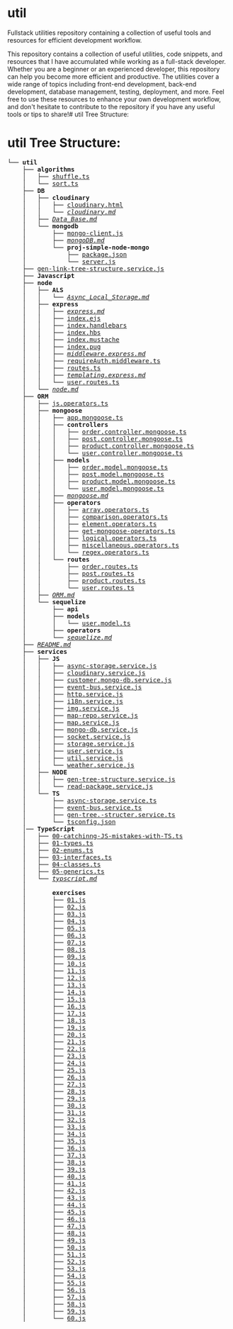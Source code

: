 # util
Fullstack utilities repository containing a collection of useful tools and resources for efficient development workflow.

This repository contains a collection of useful utilities, code snippets, and resources that I have accumulated while working as a full-stack developer. Whether you are a beginner or an experienced developer, this repository can help you become more efficient and productive. The utilities cover a wide range of topics including front-end development, back-end development, database management, testing, deployment, and more. Feel free to use these resources to enhance your own development workflow, and don't hesitate to contribute to the repository if you have any useful tools or tips to share!# util Tree Structure:
# util Tree Structure:

<pre>
└── <strong>util</strong>
    ├── <strong>algorithms</strong>
    │   ├── <a href="https://github.com/OzZaken/util/blob/main/algorithms\shuffle.ts" target="_blank">shuffle.ts</a>
    │   └── <a href="https://github.com/OzZaken/util/blob/main/algorithms\sort.ts" target="_blank">sort.ts</a>
    ├── <strong>DB</strong>
    │   ├── <strong>cloudinary</strong>
    │   │   ├── <a href="https://github.com/OzZaken/util/blob/main/DB\cloudinary\cloudinary.html" target="_blank">cloudinary.html</a>
    │   │   └── <a href="https://github.com/OzZaken/util/blob/main/DB\cloudinary\cloudinary.md" target="_blank"><em>cloudinary.md</em></a>
    │   ├── <a href="https://github.com/OzZaken/util/blob/main/DB\Data_Base.md" target="_blank"><em>Data_Base.md</em></a>
    │   └── <strong>mongodb</strong>
    │       ├── <a href="https://github.com/OzZaken/util/blob/main/DB\mongodb\mongo-client.js" target="_blank">mongo-client.js</a>
    │       ├── <a href="https://github.com/OzZaken/util/blob/main/DB\mongodb\mongoDB.md" target="_blank"><em>mongoDB.md</em></a>
    │       └── <strong>proj-simple-node-mongo</strong>
    │           ├── <a href="https://github.com/OzZaken/util/blob/main/DB\mongodb\proj-simple-node-mongo\package.json" target="_blank">package.json</a>
    │           └── <a href="https://github.com/OzZaken/util/blob/main/DB\mongodb\proj-simple-node-mongo\server.js" target="_blank">server.js</a>
    ├── <a href="https://github.com/OzZaken/util/blob/main/gen-link-tree-structure.service.js" target="_blank">gen-link-tree-structure.service.js</a>
    ├── <strong>Javascript</strong>
    ├── <strong>node</strong>
    │   ├── <strong>ALS</strong>
    │   │   └── <a href="https://github.com/OzZaken/util/blob/main/node\ALS\Async_Local_Storage.md" target="_blank"><em>Async_Local_Storage.md</em></a>
    │   ├── <strong>express</strong>
    │   │   ├── <a href="https://github.com/OzZaken/util/blob/main/node\express\express.md" target="_blank"><em>express.md</em></a>
    │   │   ├── <a href="https://github.com/OzZaken/util/blob/main/node\express\index.ejs" target="_blank">index.ejs</a>
    │   │   ├── <a href="https://github.com/OzZaken/util/blob/main/node\express\index.handlebars" target="_blank">index.handlebars</a>
    │   │   ├── <a href="https://github.com/OzZaken/util/blob/main/node\express\index.hbs" target="_blank">index.hbs</a>
    │   │   ├── <a href="https://github.com/OzZaken/util/blob/main/node\express\index.mustache" target="_blank">index.mustache</a>
    │   │   ├── <a href="https://github.com/OzZaken/util/blob/main/node\express\index.pug" target="_blank">index.pug</a>
    │   │   ├── <a href="https://github.com/OzZaken/util/blob/main/node\express\middleware.express.md" target="_blank"><em>middleware.express.md</em></a>
    │   │   ├── <a href="https://github.com/OzZaken/util/blob/main/node\express\requireAuth.middleware.ts" target="_blank">requireAuth.middleware.ts</a>
    │   │   ├── <a href="https://github.com/OzZaken/util/blob/main/node\express\routes.ts" target="_blank">routes.ts</a>
    │   │   ├── <a href="https://github.com/OzZaken/util/blob/main/node\express\templating.express.md" target="_blank"><em>templating.express.md</em></a>
    │   │   └── <a href="https://github.com/OzZaken/util/blob/main/node\express\user.routes.ts" target="_blank">user.routes.ts</a>
    │   └── <a href="https://github.com/OzZaken/util/blob/main/node\node.md" target="_blank"><em>node.md</em></a>
    ├── <strong>ORM</strong>
    │   ├── <a href="https://github.com/OzZaken/util/blob/main/ORM\js.operators.ts" target="_blank">js.operators.ts</a>
    │   ├── <strong>mongoose</strong>
    │   │   ├── <a href="https://github.com/OzZaken/util/blob/main/ORM\mongoose\app.mongoose.ts" target="_blank">app.mongoose.ts</a>
    │   │   ├── <strong>controllers</strong>
    │   │   │   ├── <a href="https://github.com/OzZaken/util/blob/main/ORM\mongoose\controllers\order.controller.mongoose.ts" target="_blank">order.controller.mongoose.ts</a>
    │   │   │   ├── <a href="https://github.com/OzZaken/util/blob/main/ORM\mongoose\controllers\post.controller.mongoose.ts" target="_blank">post.controller.mongoose.ts</a>
    │   │   │   ├── <a href="https://github.com/OzZaken/util/blob/main/ORM\mongoose\controllers\product.controller.mongoose.ts" target="_blank">product.controller.mongoose.ts</a>
    │   │   │   └── <a href="https://github.com/OzZaken/util/blob/main/ORM\mongoose\controllers\user.controller.mongoose.ts" target="_blank">user.controller.mongoose.ts</a>
    │   │   ├── <strong>models</strong>
    │   │   │   ├── <a href="https://github.com/OzZaken/util/blob/main/ORM\mongoose\models\order.model.mongoose.ts" target="_blank">order.model.mongoose.ts</a>
    │   │   │   ├── <a href="https://github.com/OzZaken/util/blob/main/ORM\mongoose\models\post.model.mongoose.ts" target="_blank">post.model.mongoose.ts</a>
    │   │   │   ├── <a href="https://github.com/OzZaken/util/blob/main/ORM\mongoose\models\product.model.mongoose.ts" target="_blank">product.model.mongoose.ts</a>
    │   │   │   └── <a href="https://github.com/OzZaken/util/blob/main/ORM\mongoose\models\user.model.mongoose.ts" target="_blank">user.model.mongoose.ts</a>
    │   │   ├── <a href="https://github.com/OzZaken/util/blob/main/ORM\mongoose\mongoose.md" target="_blank"><em>mongoose.md</em></a>
    │   │   ├── <strong>operators</strong>
    │   │   │   ├── <a href="https://github.com/OzZaken/util/blob/main/ORM\mongoose\operators\array.operators.ts" target="_blank">array.operators.ts</a>
    │   │   │   ├── <a href="https://github.com/OzZaken/util/blob/main/ORM\mongoose\operators\comparison.operators.ts" target="_blank">comparison.operators.ts</a>
    │   │   │   ├── <a href="https://github.com/OzZaken/util/blob/main/ORM\mongoose\operators\element.operators.ts" target="_blank">element.operators.ts</a>
    │   │   │   ├── <a href="https://github.com/OzZaken/util/blob/main/ORM\mongoose\operators\get-mongoose-operators.ts" target="_blank">get-mongoose-operators.ts</a>
    │   │   │   ├── <a href="https://github.com/OzZaken/util/blob/main/ORM\mongoose\operators\logical.operators.ts" target="_blank">logical.operators.ts</a>
    │   │   │   ├── <a href="https://github.com/OzZaken/util/blob/main/ORM\mongoose\operators\miscellaneous.operators.ts" target="_blank">miscellaneous.operators.ts</a>
    │   │   │   └── <a href="https://github.com/OzZaken/util/blob/main/ORM\mongoose\operators\regex.operators.ts" target="_blank">regex.operators.ts</a>
    │   │   └── <strong>routes</strong>
    │   │       ├── <a href="https://github.com/OzZaken/util/blob/main/ORM\mongoose\routes\order.routes.ts" target="_blank">order.routes.ts</a>
    │   │       ├── <a href="https://github.com/OzZaken/util/blob/main/ORM\mongoose\routes\post.routes.ts" target="_blank">post.routes.ts</a>
    │   │       ├── <a href="https://github.com/OzZaken/util/blob/main/ORM\mongoose\routes\product.routes.ts" target="_blank">product.routes.ts</a>
    │   │       └── <a href="https://github.com/OzZaken/util/blob/main/ORM\mongoose\routes\user.routes.ts" target="_blank">user.routes.ts</a>
    │   ├── <a href="https://github.com/OzZaken/util/blob/main/ORM\ORM.md" target="_blank"><em>ORM.md</em></a>
    │   └── <strong>sequelize</strong>
    │       ├── <strong>api</strong>
    │       ├── <strong>models</strong>
    │       │   └── <a href="https://github.com/OzZaken/util/blob/main/ORM\sequelize\models\user.model.ts" target="_blank">user.model.ts</a>
    │       ├── <strong>operators</strong>
    │       └── <a href="https://github.com/OzZaken/util/blob/main/ORM\sequelize\sequelize.md" target="_blank"><em>sequelize.md</em></a>
    ├── <a href="https://github.com/OzZaken/util/blob/main/README.md" target="_blank"><em>README.md</em></a>
    ├── <strong>services</strong>
    │   ├── <strong>JS</strong>
    │   │   ├── <a href="https://github.com/OzZaken/util/blob/main/services\JS\async-storage.service.js" target="_blank">async-storage.service.js</a>
    │   │   ├── <a href="https://github.com/OzZaken/util/blob/main/services\JS\cloudinary.service.js" target="_blank">cloudinary.service.js</a>
    │   │   ├── <a href="https://github.com/OzZaken/util/blob/main/services\JS\customer.mongo-db.service.js" target="_blank">customer.mongo-db.service.js</a>
    │   │   ├── <a href="https://github.com/OzZaken/util/blob/main/services\JS\event-bus.service.js" target="_blank">event-bus.service.js</a>
    │   │   ├── <a href="https://github.com/OzZaken/util/blob/main/services\JS\http.service.js" target="_blank">http.service.js</a>
    │   │   ├── <a href="https://github.com/OzZaken/util/blob/main/services\JS\i18n.service.js" target="_blank">i18n.service.js</a>
    │   │   ├── <a href="https://github.com/OzZaken/util/blob/main/services\JS\img.service.js" target="_blank">img.service.js</a>
    │   │   ├── <a href="https://github.com/OzZaken/util/blob/main/services\JS\map-repo.service.js" target="_blank">map-repo.service.js</a>
    │   │   ├── <a href="https://github.com/OzZaken/util/blob/main/services\JS\map.service.js" target="_blank">map.service.js</a>
    │   │   ├── <a href="https://github.com/OzZaken/util/blob/main/services\JS\mongo-db.service.js" target="_blank">mongo-db.service.js</a>
    │   │   ├── <a href="https://github.com/OzZaken/util/blob/main/services\JS\socket.service.js" target="_blank">socket.service.js</a>
    │   │   ├── <a href="https://github.com/OzZaken/util/blob/main/services\JS\storage.service.js" target="_blank">storage.service.js</a>
    │   │   ├── <a href="https://github.com/OzZaken/util/blob/main/services\JS\user.service.js" target="_blank">user.service.js</a>
    │   │   ├── <a href="https://github.com/OzZaken/util/blob/main/services\JS\util.service.js" target="_blank">util.service.js</a>
    │   │   └── <a href="https://github.com/OzZaken/util/blob/main/services\JS\weather.service.js" target="_blank">weather.service.js</a>
    │   ├── <strong>NODE</strong>
    │   │   ├── <a href="https://github.com/OzZaken/util/blob/main/services\NODE\gen-tree-structure.service.js" target="_blank">gen-tree-structure.service.js</a>
    │   │   └── <a href="https://github.com/OzZaken/util/blob/main/services\NODE\read-package.service.js" target="_blank">read-package.service.js</a>
    │   └── <strong>TS</strong>
    │       ├── <a href="https://github.com/OzZaken/util/blob/main/services\TS\async-storage.service.ts" target="_blank">async-storage.service.ts</a>
    │       ├── <a href="https://github.com/OzZaken/util/blob/main/services\TS\event-bus.service.ts" target="_blank">event-bus.service.ts</a>
    │       ├── <a href="https://github.com/OzZaken/util/blob/main/services\TS\gen-tree.-structer.service.ts" target="_blank">gen-tree.-structer.service.ts</a>
    │       └── <a href="https://github.com/OzZaken/util/blob/main/services\TS\tsconfig.json" target="_blank">tsconfig.json</a>
    │── <strong>TypeScript</strong>
    │   ├── <a href="https://github.com/OzZaken/util/blob/main/TypeScript\00-catchinng-JS-mistakes-with-TS.ts" target="_blank">00-catchinng-JS-mistakes-with-TS.ts</a>
    │   ├── <a href="https://github.com/OzZaken/util/blob/main/TypeScript\01-types.ts" target="_blank">01-types.ts</a>
    │   ├── <a href="https://github.com/OzZaken/util/blob/main/TypeScript\02-enums.ts" target="_blank">02-enums.ts</a>
    │   ├── <a href="https://github.com/OzZaken/util/blob/main/TypeScript\03-interfaces.ts" target="_blank">03-interfaces.ts</a>
    │   ├── <a href="https://github.com/OzZaken/util/blob/main/TypeScript\04-classes.ts" target="_blank">04-classes.ts</a>
    │   ├── <a href="https://github.com/OzZaken/util/blob/main/TypeScript\05-generics.ts" target="_blank">05-generics.ts</a>
    │   └── <a href="https://github.com/OzZaken/util/blob/main/TypeScript\typscript.md" target="_blank"><em>typscript.md</em></a>
    │
    │       <strong>exercises</strong>
    │       ├── <a href="https://github.com/OzZaken/util/blob/main/Javascript\exercises\01.js" target="_blank">01.js</a>
    │       ├── <a href="https://github.com/OzZaken/util/blob/main/Javascript\exercises\02.js" target="_blank">02.js</a>
    │       ├── <a href="https://github.com/OzZaken/util/blob/main/Javascript\exercises\03.js" target="_blank">03.js</a>
    │       ├── <a href="https://github.com/OzZaken/util/blob/main/Javascript\exercises\04.js" target="_blank">04.js</a>
    │       ├── <a href="https://github.com/OzZaken/util/blob/main/Javascript\exercises\05.js" target="_blank">05.js</a>
    │       ├── <a href="https://github.com/OzZaken/util/blob/main/Javascript\exercises\06.js" target="_blank">06.js</a>
    │       ├── <a href="https://github.com/OzZaken/util/blob/main/Javascript\exercises\07.js" target="_blank">07.js</a>
    │       ├── <a href="https://github.com/OzZaken/util/blob/main/Javascript\exercises\08.js" target="_blank">08.js</a>
    │       ├── <a href="https://github.com/OzZaken/util/blob/main/Javascript\exercises\09.js" target="_blank">09.js</a>
    │       ├── <a href="https://github.com/OzZaken/util/blob/main/Javascript\exercises\10.js" target="_blank">10.js</a>
    │       ├── <a href="https://github.com/OzZaken/util/blob/main/Javascript\exercises\11.js" target="_blank">11.js</a>
    │       ├── <a href="https://github.com/OzZaken/util/blob/main/Javascript\exercises\12.js" target="_blank">12.js</a>
    │       ├── <a href="https://github.com/OzZaken/util/blob/main/Javascript\exercises\13.js" target="_blank">13.js</a>
    │       ├── <a href="https://github.com/OzZaken/util/blob/main/Javascript\exercises\14.js" target="_blank">14.js</a>
    │       ├── <a href="https://github.com/OzZaken/util/blob/main/Javascript\exercises\15.js" target="_blank">15.js</a>
    │       ├── <a href="https://github.com/OzZaken/util/blob/main/Javascript\exercises\16.js" target="_blank">16.js</a>
    │       ├── <a href="https://github.com/OzZaken/util/blob/main/Javascript\exercises\17.js" target="_blank">17.js</a>
    │       ├── <a href="https://github.com/OzZaken/util/blob/main/Javascript\exercises\18.js" target="_blank">18.js</a>
    │       ├── <a href="https://github.com/OzZaken/util/blob/main/Javascript\exercises\19.js" target="_blank">19.js</a>
    │       ├── <a href="https://github.com/OzZaken/util/blob/main/Javascript\exercises\20.js" target="_blank">20.js</a>
    │       ├── <a href="https://github.com/OzZaken/util/blob/main/Javascript\exercises\21.js" target="_blank">21.js</a>
    │       ├── <a href="https://github.com/OzZaken/util/blob/main/Javascript\exercises\22.js" target="_blank">22.js</a>
    │       ├── <a href="https://github.com/OzZaken/util/blob/main/Javascript\exercises\23.js" target="_blank">23.js</a>
    │       ├── <a href="https://github.com/OzZaken/util/blob/main/Javascript\exercises\24.js" target="_blank">24.js</a>
    │       ├── <a href="https://github.com/OzZaken/util/blob/main/Javascript\exercises\25.js" target="_blank">25.js</a>
    │       ├── <a href="https://github.com/OzZaken/util/blob/main/Javascript\exercises\26.js" target="_blank">26.js</a>
    │       ├── <a href="https://github.com/OzZaken/util/blob/main/Javascript\exercises\27.js" target="_blank">27.js</a>
    │       ├── <a href="https://github.com/OzZaken/util/blob/main/Javascript\exercises\28.js" target="_blank">28.js</a>
    │       ├── <a href="https://github.com/OzZaken/util/blob/main/Javascript\exercises\29.js" target="_blank">29.js</a>
    │       ├── <a href="https://github.com/OzZaken/util/blob/main/Javascript\exercises\30.js" target="_blank">30.js</a>
    │       ├── <a href="https://github.com/OzZaken/util/blob/main/Javascript\exercises\31.js" target="_blank">31.js</a>
    │       ├── <a href="https://github.com/OzZaken/util/blob/main/Javascript\exercises\32.js" target="_blank">32.js</a>
    │       ├── <a href="https://github.com/OzZaken/util/blob/main/Javascript\exercises\33.js" target="_blank">33.js</a>
    │       ├── <a href="https://github.com/OzZaken/util/blob/main/Javascript\exercises\34.js" target="_blank">34.js</a>
    │       ├── <a href="https://github.com/OzZaken/util/blob/main/Javascript\exercises\35.js" target="_blank">35.js</a>
    │       ├── <a href="https://github.com/OzZaken/util/blob/main/Javascript\exercises\36.js" target="_blank">36.js</a>
    │       ├── <a href="https://github.com/OzZaken/util/blob/main/Javascript\exercises\37.js" target="_blank">37.js</a>
    │       ├── <a href="https://github.com/OzZaken/util/blob/main/Javascript\exercises\38.js" target="_blank">38.js</a>
    │       ├── <a href="https://github.com/OzZaken/util/blob/main/Javascript\exercises\39.js" target="_blank">39.js</a>
    │       ├── <a href="https://github.com/OzZaken/util/blob/main/Javascript\exercises\40.js" target="_blank">40.js</a>
    │       ├── <a href="https://github.com/OzZaken/util/blob/main/Javascript\exercises\41.js" target="_blank">41.js</a>
    │       ├── <a href="https://github.com/OzZaken/util/blob/main/Javascript\exercises\42.js" target="_blank">42.js</a>
    │       ├── <a href="https://github.com/OzZaken/util/blob/main/Javascript\exercises\43.js" target="_blank">43.js</a>
    │       ├── <a href="https://github.com/OzZaken/util/blob/main/Javascript\exercises\44.js" target="_blank">44.js</a>
    │       ├── <a href="https://github.com/OzZaken/util/blob/main/Javascript\exercises\45.js" target="_blank">45.js</a>
    │       ├── <a href="https://github.com/OzZaken/util/blob/main/Javascript\exercises\46.js" target="_blank">46.js</a>
    │       ├── <a href="https://github.com/OzZaken/util/blob/main/Javascript\exercises\47.js" target="_blank">47.js</a>
    │       ├── <a href="https://github.com/OzZaken/util/blob/main/Javascript\exercises\48.js" target="_blank">48.js</a>
    │       ├── <a href="https://github.com/OzZaken/util/blob/main/Javascript\exercises\49.js" target="_blank">49.js</a>
    │       ├── <a href="https://github.com/OzZaken/util/blob/main/Javascript\exercises\50.js" target="_blank">50.js</a>
    │       ├── <a href="https://github.com/OzZaken/util/blob/main/Javascript\exercises\51.js" target="_blank">51.js</a>
    │       ├── <a href="https://github.com/OzZaken/util/blob/main/Javascript\exercises\52.js" target="_blank">52.js</a>
    │       ├── <a href="https://github.com/OzZaken/util/blob/main/Javascript\exercises\53.js" target="_blank">53.js</a>
    │       ├── <a href="https://github.com/OzZaken/util/blob/main/Javascript\exercises\54.js" target="_blank">54.js</a>
    │       ├── <a href="https://github.com/OzZaken/util/blob/main/Javascript\exercises\55.js" target="_blank">55.js</a>
    │       ├── <a href="https://github.com/OzZaken/util/blob/main/Javascript\exercises\56.js" target="_blank">56.js</a>
    │       ├── <a href="https://github.com/OzZaken/util/blob/main/Javascript\exercises\57.js" target="_blank">57.js</a>
    │       ├── <a href="https://github.com/OzZaken/util/blob/main/Javascript\exercises\58.js" target="_blank">58.js</a>
    │       ├── <a href="https://github.com/OzZaken/util/blob/main/Javascript\exercises\59.js" target="_blank">59.js</a>
    │       └── <a href="https://github.com/OzZaken/util/blob/main/Javascript\exercises\60.js" target="_blank">60.js</a>
</pre>
